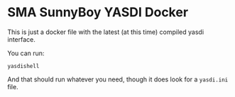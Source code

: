 # SMA SunnyBoy YASDI Docker

This is just a docker file with the latest (at this time) compiled yasdi interface.

You can run:

```
yasdishell
```

And that should run whatever you need, though it does look for a `yasdi.ini` file.
